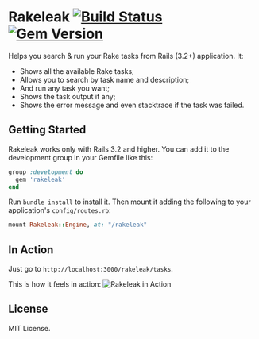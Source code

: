 # Rakeleak [![Build Status](https://travis-ci.org/donderom/rakeleak.png?branch=master)](https://travis-ci.org/donderom/rakeleak) [![Gem Version](https://badge.fury.io/rb/rakeleak.png)](http://badge.fury.io/rb/rakeleak)

Helps you search & run your Rake tasks from Rails (3.2+) application. It:

* Shows all the available Rake tasks;
* Allows you to search by task name and description;
* And run any task you want;
* Shows the task output if any;
* Shows the error message and even stacktrace if the task was failed.

## Getting Started

Rakeleak works only with Rails 3.2 and higher. You can add it to the development group in your Gemfile like this:
```ruby
group :development do
  gem 'rakeleak'
end
```
Run ```bundle install``` to install it.
Then mount it adding the following to your application's ```config/routes.rb```:
```ruby
mount Rakeleak::Engine, at: "/rakeleak"
```

## In Action

Just go to ```http://localhost:3000/rakeleak/tasks```.

This is how it feels in action:
![Rakeleak in Action](http://f.cl.ly/items/3x0i252W2f0A2j0r3M3w/rakeleak_0.4.0_colored.png)

## License

MIT License.
